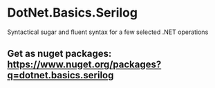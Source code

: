 # DotNet.Basics.Serilog

Syntactical sugar and fluent syntax for a few selected .NET operations

## Get as nuget packages: https://www.nuget.org/packages?q=dotnet.basics.serilog